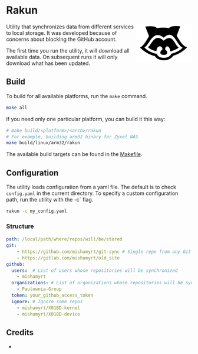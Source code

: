 # Rakun

<img align="right" width="151" height="105"
     alt="Logo"
     src="./assets/logo@2x.png">

Utility that synchronizes data from different services to local storage. It was developed because of concerns about blocking the GitHub account.

The first time you run the utility, it will download all available data. On subsequent runs it will only download what has been updated.

## Build

To build for all available platforms, run the `make` command.

```sh
make all
```

If you need only one particular platform, you can build it this way:

```sh
# make build/<platform>/<arch>/rakun
# For example, building arm32 binary for Zyxel NAS
make build/linux/arm32/rakun
```

The available build targets can be found in the [Makefile](./Makefile).

## Configuration

The utility loads configuration from a yaml file. The default is to check `config.yaml` in the current directory. To specify a custom configuration path, run the utility with the -c` flag.

```sh
rakun -c my_config.yaml 
```

### Structure

```yaml
path: /local/path/where/repos/will/be/stored
git:
    - https://github.com/mishamyrt/git-sync # Single repo from any Git server
    - https://gitlab.com/mishamyrt/old_site
github:
  users:  # List of users whose repositories will be synchronized
    - mishamyrt
  organizations: # List of organizations whose repositories will be synchronized
    - Paulownia-Group
  token: your_github_access_token
  ignore: # Ignore some repos
    - mishamyrt/X01BD-kernel
    - mishamyrt/X01BD-device
```

## Credits

* 
